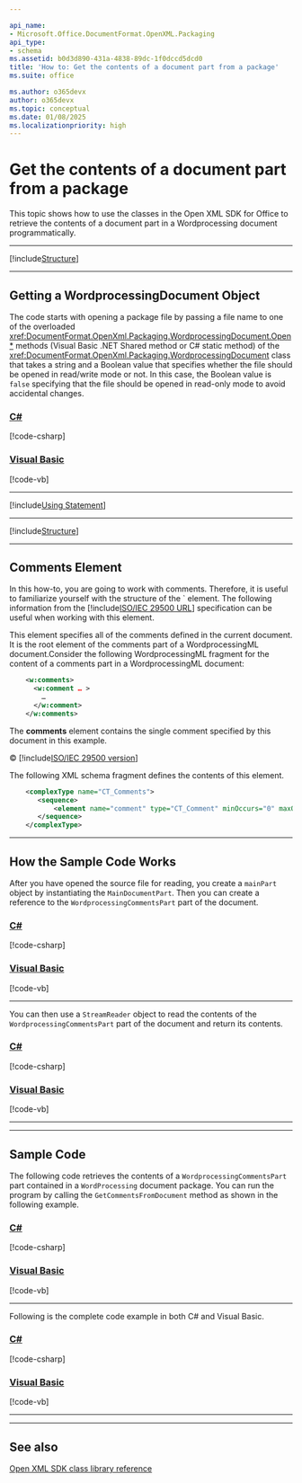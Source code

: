 ```yaml
---

api_name:
- Microsoft.Office.DocumentFormat.OpenXML.Packaging
api_type:
- schema
ms.assetid: b0d3d890-431a-4838-89dc-1f0dccd5dcd0
title: 'How to: Get the contents of a document part from a package'
ms.suite: office

ms.author: o365devx
author: o365devx
ms.topic: conceptual
ms.date: 01/08/2025
ms.localizationpriority: high
---
```

# Get the contents of a document part from a package

This topic shows how to use the classes in the Open XML SDK for
Office to retrieve the contents of a document part in a Wordprocessing
document programmatically.



--------------------------------------------------------------------------------
[!include[Structure](../includes/word/packages-and-document-parts.md)]


---------------------------------------------------------------------------------
## Getting a WordprocessingDocument Object

The code starts with opening a package file by passing a file name to
one of the overloaded <xref:DocumentFormat.OpenXml.Packaging.WordprocessingDocument.Open*> methods (Visual Basic .NET Shared
method or C\# static method) of the <xref:DocumentFormat.OpenXml.Packaging.WordprocessingDocument> class that takes a
string and a Boolean value that specifies whether the file should be
opened in read/write mode or not. In this case, the Boolean value is
`false` specifying that the file should be
opened in read-only mode to avoid accidental changes.

### [C#](#tab/cs-1)
[!code-csharp[](../../samples/word/get_the_contents_of_a_part_from_a_package/cs/Program.cs#snippet1)]

### [Visual Basic](#tab/vb-1)
[!code-vb[](../../samples/word/get_the_contents_of_a_part_from_a_package/vb/Program.vb#snippet1)]
***

[!include[Using Statement](../includes/word/using-statement.md)]


---------------------------------------------------------------------------------

[!include[Structure](../includes/word/structure.md)]

--------------------------------------------------------------------------------
## Comments Element

In this how-to, you are going to work with comments. Therefore, it is
useful to familiarize yourself with the structure of the `<comments/> element. The following information
from the [!include[ISO/IEC 29500 URL](../includes/iso-iec-29500-link.md)]
specification can be useful when working with this element.

This element specifies all of the comments defined in the current
document. It is the root element of the comments part of a
WordprocessingML document.Consider the following WordprocessingML
fragment for the content of a comments part in a WordprocessingML
document:

```xml
    <w:comments>
      <w:comment … >
        …
      </w:comment>
    </w:comments>
```

The **comments** element contains the single
comment specified by this document in this example.

&copy; [!include[ISO/IEC 29500 version](../includes/iso-iec-29500-version.md)]

The following XML schema fragment defines the contents of this element.

```xml
    <complexType name="CT_Comments">
       <sequence>
           <element name="comment" type="CT_Comment" minOccurs="0" maxOccurs="unbounded"/>
       </sequence>
    </complexType>
```

--------------------------------------------------------------------------------
## How the Sample Code Works

After you have opened the source file for reading, you create a `mainPart` object by instantiating the `MainDocumentPart`. Then you can create a reference
to the `WordprocessingCommentsPart` part of
the document.

### [C#](#tab/cs-2)
[!code-csharp[](../../samples/word/get_the_contents_of_a_part_from_a_package/cs/Program.cs#snippet2)]

### [Visual Basic](#tab/vb-2)
[!code-vb[](../../samples/word/get_the_contents_of_a_part_from_a_package/vb/Program.vb#snippet2)]
***


You can then use a `StreamReader` object to
read the contents of the `WordprocessingCommentsPart` part of the document
and return its contents.

### [C#](#tab/cs-3)
[!code-csharp[](../../samples/word/get_the_contents_of_a_part_from_a_package/cs/Program.cs#snippet3)]

### [Visual Basic](#tab/vb-3)
[!code-vb[](../../samples/word/get_the_contents_of_a_part_from_a_package/vb/Program.vb#snippet3)]
***


--------------------------------------------------------------------------------
## Sample Code
The following code retrieves the contents of a `WordprocessingCommentsPart` part contained in a
`WordProcessing` document package. You can
run the program by calling the `GetCommentsFromDocument` method as shown in the
following example.

### [C#](#tab/cs-4)
[!code-csharp[](../../samples/word/get_the_contents_of_a_part_from_a_package/cs/Program.cs#snippet4)]

### [Visual Basic](#tab/vb-4)
[!code-vb[](../../samples/word/get_the_contents_of_a_part_from_a_package/vb/Program.vb#snippet4)]
***

Following is the complete code example in both C\# and Visual Basic.

### [C#](#tab/cs)
[!code-csharp[](../../samples/word/get_the_contents_of_a_part_from_a_package/cs/Program.cs#snippet0)]

### [Visual Basic](#tab/vb)
[!code-vb[](../../samples/word/get_the_contents_of_a_part_from_a_package/vb/Program.vb#snippet0)]
***

--------------------------------------------------------------------------------
## See also


[Open XML SDK class library
reference](/office/open-xml/open-xml-sdk)
